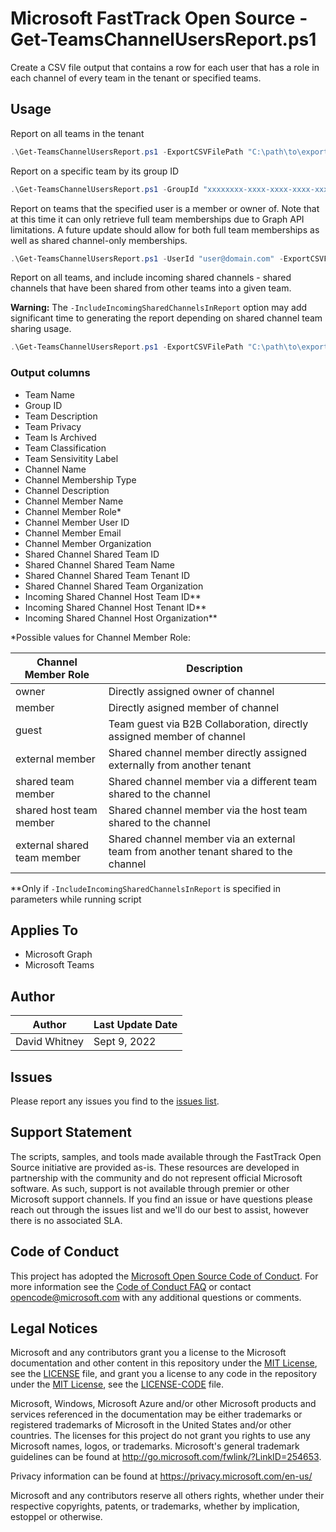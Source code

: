 
# Microsoft FastTrack Open Source - Get-TeamsChannelUsersReport.ps1

Create a CSV file output that contains a row for each user that has a role in each channel of every team in the tenant or specified teams.

## Usage

Report on all teams in the tenant

```PowerShell
.\Get-TeamsChannelUsersReport.ps1 -ExportCSVFilePath "C:\path\to\export.csv"
```

Report on a specific team by its group ID

```PowerShell
.\Get-TeamsChannelUsersReport.ps1 -GroupId "xxxxxxxx-xxxx-xxxx-xxxx-xxxxxxxxxxxx" -ExportCSVFilePath "C:\path\to\export.csv"
```

Report on teams that the specified user is a member or owner of. Note that at this time it can only retrieve full team memberships due to Graph API limitations. A future update should allow for both full team memberships as well as shared channel-only memberships.

```PowerShell
.\Get-TeamsChannelUsersReport.ps1 -UserId "user@domain.com" -ExportCSVFilePath "C:\path\to\export.csv"
```

Report on all teams, and include incoming shared channels - shared channels that have been shared from other teams into a given team.

**Warning:** The `-IncludeIncomingSharedChannelsInReport` option may add significant time to generating the report depending on shared channel team sharing usage.

```PowerShell
.\Get-TeamsChannelUsersReport.ps1 -ExportCSVFilePath "C:\path\to\export.csv" -IncludeIncomingSharedChannelsInReport
```

### Output columns

- Team Name
- Group ID
- Team Description
- Team Privacy
- Team Is Archived
- Team Classification
- Team Sensivitity Label
- Channel Name
- Channel Membership Type
- Channel Description
- Channel Member Name
- Channel Member Role*
- Channel Member User ID
- Channel Member Email
- Channel Member Organization
- Shared Channel Shared Team ID
- Shared Channel Shared Team Name
- Shared Channel Shared Team Tenant ID
- Shared Channel Shared Team Organization
- Incoming Shared Channel Host Team ID**
- Incoming Shared Channel Host Tenant ID**
- Incoming Shared Channel Host Organization**

\*Possible values for Channel Member Role:

|Channel Member Role|Description|
|----|----
|owner|Directly assigned owner of channel|
|member|Directly asigned member of channel|
|guest|Team guest via B2B Collaboration, directly assigned member of channel|
|external member|Shared channel member directly assigned externally from another tenant|
|shared team member|Shared channel member via a different team shared to the channel|
|shared host team member|Shared channel member via the host team shared to the channel|
|external shared team member|Shared channel member via an external team from another tenant shared to the channel|

\*\*Only if `-IncludeIncomingSharedChannelsInReport` is specified in parameters while running script

## Applies To

- Microsoft Graph
- Microsoft Teams

## Author

|Author|Last Update Date
|----|--------------------------
|David Whitney|Sept 9, 2022|

## Issues

Please report any issues you find to the [issues list](https://github.com/microsoft/FastTrack/issues).

## Support Statement

The scripts, samples, and tools made available through the FastTrack Open Source initiative are provided as-is. These resources are developed in partnership with the community and do not represent official Microsoft software. As such, support is not available through premier or other Microsoft support channels. If you find an issue or have questions please reach out through the issues list and we'll do our best to assist, however there is no associated SLA.

## Code of Conduct

This project has adopted the [Microsoft Open Source Code of Conduct](https://opensource.microsoft.com/codeofconduct/).
For more information see the [Code of Conduct FAQ](https://opensource.microsoft.com/codeofconduct/faq/) or
contact [opencode@microsoft.com](mailto:opencode@microsoft.com) with any additional questions or comments.

## Legal Notices

Microsoft and any contributors grant you a license to the Microsoft documentation and other content in this repository under the [MIT License](https://opensource.org/licenses/MIT), see the [LICENSE](LICENSE) file, and grant you a license to any code in the repository under the [MIT License](https://opensource.org/licenses/MIT), see the [LICENSE-CODE](LICENSE-CODE) file.

Microsoft, Windows, Microsoft Azure and/or other Microsoft products and services referenced in the documentation may be either trademarks or registered trademarks of Microsoft in the United States and/or other countries. The licenses for this project do not grant you rights to use any Microsoft names, logos, or trademarks. Microsoft's general trademark guidelines can be found at http://go.microsoft.com/fwlink/?LinkID=254653.

Privacy information can be found at https://privacy.microsoft.com/en-us/

Microsoft and any contributors reserve all others rights, whether under their respective copyrights, patents,
or trademarks, whether by implication, estoppel or otherwise.
